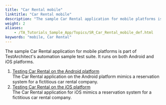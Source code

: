 ```yaml
--- 
title: "Car Rental mobile"
linktitle: "Car Rental mobile"
description: "The sample Car Rental application for mobile platforms is part of TestArchitect's automation sample test suite. It runs on both Android and iOS platforms."
weight: 2
aliases: 
    - /TA_Tutorials_Sample_App/Topics/SR_Car_Rental_mobile_def.html
keywords: "mobile, Car Rental"
---
```


The sample Car Rental application for mobile platforms is part of TestArchitect's automation sample test suite. It runs on both Android and iOS platforms.

1.  [Testing Car Rental on the Android platform](/TA_Tutorials_Sample_App/Topics/SR_Car_Rental_Android_def.html)  
The Car Rental application on the Android platform mimics a reservation system for a fictitious car rental company.
2.  [Testing Car Rental on the iOS platform](/TA_Tutorials_Sample_App/Topics/SR_Car_Rental_iOS_def.html)  
The Car Rental application for iOS mimics a reservation system for a fictitious car rental company.





